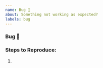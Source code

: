 ```yaml
---
name: Bug 🐞
about: Something not working as expected?
labels: bug
---
```


<!-- Search existing issues to avoid duplicates. Check readme/contributing docs. -->
<!-- If you have relevant code sample, error messages, etc. Please provide it. -->

### Bug 🐞

### Steps to Reproduce:

1.
